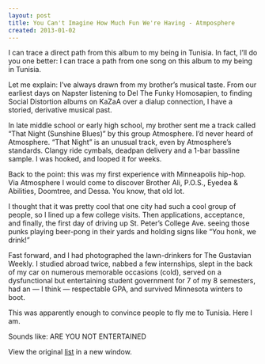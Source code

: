 ```yaml
---
layout: post
title: You Can't Imagine How Much Fun We're Having - Atmposphere
created: 2013-01-02
---
```


I can trace a direct path from this album to my being in Tunisia. In
fact, I’ll do you one better: I can trace a path from one song on this
album to my being in Tunisia.

Let me explain: I’ve always drawn from my brother’s musical taste. From
our earliest days on Napster listening to Del The Funky Homosapien, to
finding Social Distortion albums on KaZaA over a dialup connection, I
have a storied, derivative musical past.

In late middle school or early high school, my brother sent me a track
called “That Night (Sunshine Blues)” by this group Atmosphere. I’d never
heard of Atmosphere. “That Night” is an unusual track, even by
Atmosphere’s standards. Clangy ride cymbals, deadpan delivery and a
1-bar bassline sample. I was hooked, and looped it for weeks.

Back to the point: this was my first experience with Minneapolis
hip-hop. Via Atmosphere I would come to discover Brother Ali, P.O.S.,
Eyedea & Abilities, Doomtree, and Dessa. You know, that old lot.

I thought that it was pretty cool that one city had such a cool group of
people, so I lined up a few college visits. Then applications,
acceptance, and finally, the first day of driving up St. Peter’s College
Ave. seeing those punks playing beer-pong in their yards and holding
signs like “You honk, we drink!”

Fast forward, and I had photographed the lawn-drinkers for The Gustavian
Weekly. I studied abroad twice, nabbed a few internships, slept in the
back of my car on numerous memorable occasions (cold), served on a
dysfunctional but entertaining student government for 7 of my 8
semesters, had an — I think — respectable GPA, and survived Minnesota
winters to boot. 

This was apparently enough to convince people to fly me to Tunisia. Here
I am.

Sounds like: ARE YOU NOT ENTERTAINED


View the
original [list](https://docs.google.com/spreadsheet/pub?key=0ArDppihwaWa6dFdaeV9pOXNTeERqbWVFTFp5bWFuNmc&output=html) in a new window.
